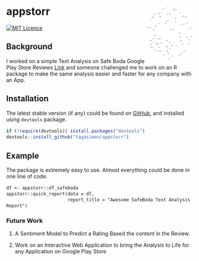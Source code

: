
<!-- README.md is generated from README.Rmd. Please edit that file -->

# appstorr <img src="man/figures/aaa.png" align="right" width="130" height="150"/>

[![MIT Licence](https://badges.frapsoft.com/os/mit/mit.png?v=103)](https://opensource.org/licenses/mit-license.php)

## Background
I worked on a simple Text Analysis on Safe Boda Google Play Store Reviews
[Link](https://simonsayz.xyz/post/text-analysis-of-safeboda-app-google-play-store-reviews-in-r/) and someone challenged me to work on an R package to make the same analysis easier and faster for any company with an App. 

## Installation

The latest stable version (if any) could be found on
[GitHub](https://github.com/tagasimon/appstorr), and installed using
`devtools` package.

``` r
if (!require(devtools)) install.packages("devtools")
devtools::install_github("tagasimon/appstorr")
```

## Example

The package is extremely easy to use. Almost everything could be done in
one line of code. 

```{r}
df <- appstorr::df_safeboda
appstorr::quick_report(data = df, 
                       report_title = "Awesome SafeBoda Text Analysis Report")
```

### Future Work
1. A Sentiment Model to Predict a Rating Based the content in the Review.

2. Work on an Interactive Web Application to bring the Analysis to Life for any Application on Google Play Store

